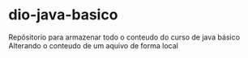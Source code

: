 # dio-java-basico
Repôsitorio para armazenar todo o conteudo do curso de java básico
Alterando o conteudo de um aquivo de forma local
